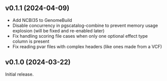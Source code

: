 ## v0.1.1 (2024-04-09)

* Add NCBI35 to GenomeBuild
* Disable concurrency in pgscatalog-combine to prevent memory usage explosion (will be fixed and re-enabled later)
* Fix handling scoring file cases when only one optional effect type column is present
* Fix reading pvar files with complex headers (like ones made from a VCF)

## v0.1.0 (2024-03-22)

Initial release.
